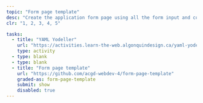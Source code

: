 ```yaml
---
topic: "Form page template"
desc: "Create the application form page using all the form input and common page patterns."
clr: "1, 2, 3, 4, 5"

tasks:
  - title: "YAML Yodeller"
    url: "https://activities.learn-the-web.algonquindesign.ca/yaml-yodeller/"
    type: activity
  - type: blank
  - type: blank
  - title: "Form page template"
    url: "https://github.com/acgd-webdev-4/form-page-template"
    graded-as: form-page-template
    submit: show
    disabled: true
---
```


